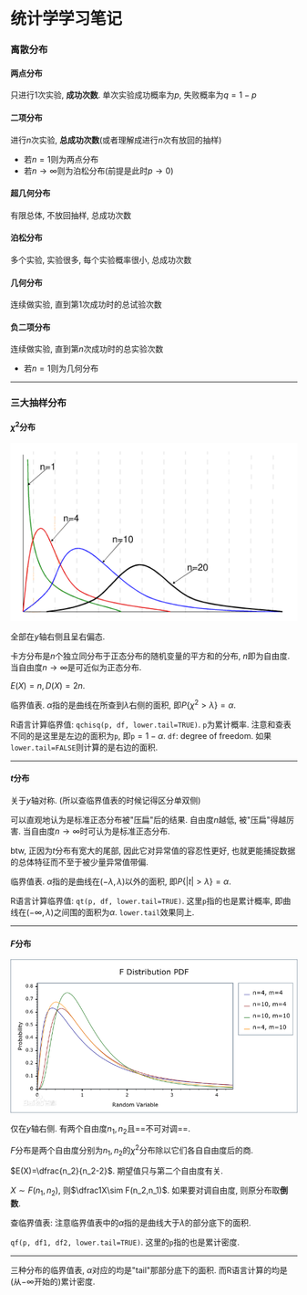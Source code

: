# 统计学学习笔记

### 离散分布

#### 两点分布

只进行1次实验, **成功次数**. 单次实验成功概率为$p$, 失败概率为$q=1-p$

#### 二项分布

进行$n$次实验, **总成功次数**(或者理解成进行$n$次有放回的抽样)

- 若$n=1$则为两点分布
- 若$n\to\infty$则为泊松分布(前提是此时$p\to0$)

#### 超几何分布

有限总体, 不放回抽样, 总成功次数

#### 泊松分布

多个实验, 实验很多, 每个实验概率很小, 总成功次数

#### 几何分布

连续做实验, 直到第1次成功时的总试验次数

#### 负二项分布

连续做实验, 直到第$n$次成功时的总实验次数

- 若$n=1$则为几何分布



---

### 三大抽样分布

#### $\chi^2$分布

![chisqdistributionpdf](\image\chisqdistributionpdf.png)

全部在$y$轴右侧且呈右偏态. 

卡方分布是$n$个独立同分布于正态分布的随机变量的平方和的分布, $n$即为自由度. 当自由度$n\to\infty$是可近似为正态分布. 

$E(X)=n,D(X)=2n$. 

临界值表. $\alpha$指的是曲线在所查到$\lambda$右侧的面积, 即$P\{\chi^2>\lambda\}=\alpha$. 

R语言计算临界值: `qchisq(p, df, lower.tail=TRUE)`. `p`为累计概率. 注意和查表不同的是这里是左边的面积为`p`, 即`p`$=1-\alpha$. `df`: degree of freedom. 如果`lower.tail=FALSE`则计算的是右边的面积. 

---

#### $t$分布

关于$y$轴对称. (所以查临界值表的时候记得区分单双侧)

可以直观地认为是标准正态分布被"压扁"后的结果. 自由度$n$越低, 被"压扁"得越厉害. 当自由度$n\to\infty$时可认为是标准正态分布. 

btw, 正因为$t$分布有宽大的尾部, 因此它对异常值的容忍性更好, 也就更能捕捉数据的总体特征而不至于被少量异常值带偏. 

临界值表. $\alpha$指的是曲线在$(-\lambda,\lambda)$以外的面积, 即$P\{|t|>\lambda\}=\alpha$. 

R语言计算临界值: `qt(p, df, lower.tail=TRUE)`. 这里`p`指的也是累计概率, 即曲线在$(-\infty,\lambda)$之间围的面积为$\alpha$. `lower.tail`效果同上. 

---

#### $F$分布

![fdistributionpdf](\image\fdistributionpdf.png)

仅在$y$轴右侧. 有两个自由度$n_1,n_2$且==不可对调==. 

$F$分布是两个自由度分别为$n_1, n_2$的$\chi^2$分布除以它们各自自由度后的商. 

$E(X)=\dfrac{n_2}{n_2-2}$. 期望值只与第二个自由度有关. 

$X\sim F(n_1,n_2)$, 则$\dfrac1X\sim F(n_2,n_1)$. 如果要对调自由度, 则原分布取**倒数**. 

查临界值表: 注意临界值表中的$\alpha$指的是曲线大于$\lambda$的部分底下的面积. 

`qf(p, df1, df2, lower.tail=TRUE)`. 这里的`p`指的也是累计密度. 

---

三种分布的临界值表, $\alpha$对应的均是"tail"那部分底下的面积. 而R语言计算的均是(从$-\infty$开始的)累计密度. 